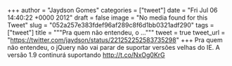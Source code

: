 
+++
author = "Jaydson Gomes"
categories = ["tweet"]
date = "Fri Jul 06 14:40:22 +0000 2012"
draft = false
image = "No media found for this Tweet"
slug = "052a257e383fdef96af289c8f6d1bb0321adf290"
tags = ["tweet"]
title = """Pra quem não entendeu, o ..."""
tweet = true
tweet_url = "https://twitter.com/jaydson/status/221252252583735298"
+++
Pra quem não entendeu, o jQuery não vai parar de suportar versões velhas do IE. A versão 1.9 continurá suportando http://t.co/NxOg0KrG
